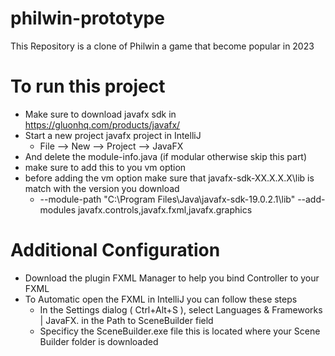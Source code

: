 # philwin-prototype
This Repository is a clone of Philwin a game that become popular in 2023

# To run this project 
  - Make sure to download javafx sdk in https://gluonhq.com/products/javafx/
  - Start a new project javafx project in IntelliJ 
    - File --> New --> Project --> JavaFX
  - And delete the module-info.java (if modular otherwise skip this part)
  - make sure to add this to you vm option 
  - before adding the vm  option make sure that javafx-sdk-XX.X.X.X\lib is match with the version you download
    - --module-path "C:\Program Files\Java\javafx-sdk-19.0.2.1\lib" --add-modules javafx.controls,javafx.fxml,javafx.graphics

# Additional Configuration
  - Download the plugin FXML Manager to help you bind Controller to your FXML 
  - To Automatic open the FXML in IntelliJ you can follow these steps
    - In the Settings dialog ( Ctrl+Alt+S ), select Languages & Frameworks | JavaFX. in the Path to SceneBuilder field 
    - Specificy the SceneBuilder.exe file this is located where your Scene Builder folder is downloaded

